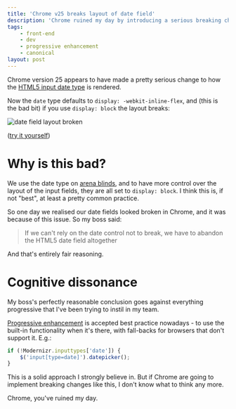 ```yaml
---
title: 'Chrome v25 breaks layout of date field'
description: 'Chrome ruined my day by introducing a serious breaking change in the update to v25. The HTML5 input date type is likely to display wrong.'
tags:
    - front-end
    - dev
    - progressive enhancement
    - canonical
layout: post
---
```


Chrome version 25 appears to have made a pretty serious change to how the [HTML5 input date type](http://www.w3.org/TR/html-markup/input.date.html) is rendered.

Now the `date` type defaults to `display: -webkit-inline-flex`, and (this is the bad bit) if you use `display: block` the layout breaks:

![date field layout broken](//i.imgur.com/K1HqV3L.png)

([try it yourself](http://jsfiddle.net/nottrobin/zjHbv/2/))

Why is this bad?
===

We use the date type on [arena blinds](http://arena-blinds.com),
and to have more control over the layout of the input fields, they are all set to `display: block`.
I think this is, if not "best", at least a pretty common practice.

So one day we realised our date fields looked broken in Chrome, and it was because of this issue. So my boss said:

> If we can't rely on the date control not to break, we have to abandon the HTML5 date field altogether

And that's entirely fair reasoning.

Cognitive dissonance
===

My boss's perfectly reasonable conclusion goes against everything progressive that I've been trying to instil in my team.

[Progressive enhancement](http://en.wikipedia.org/wiki/Progressive_enhancement) is accepted best practice nowadays - to
use the built-in functionality when it's there, with fall-backs for browsers that don't support it. E.g.:

``` javascript
if (!Modernizr.inputtypes['date']) {
    $('input[type=date]').datepicker();
}
```

This is a solid approach I strongly believe in.
But if Chrome are going to implement breaking changes like this, I don't know what to think any more.

Chrome, you've ruined my day.
